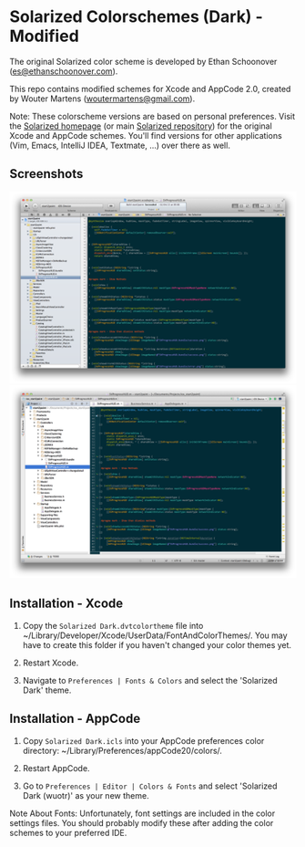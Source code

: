 Solarized Colorschemes (Dark) - Modified
========================================

The original Solarized color scheme is developed by Ethan Schoonover (<es@ethanschoonover.com>).

This repo contains modified schemes for Xcode and AppCode 2.0, created by Wouter Martens (<woutermartens@gmail.com>).

Note: These colorscheme versions are based on personal preferences. Visit the [Solarized homepage] (or main [Solarized repository]) for the original Xcode and AppCode schemes. You'll find versions for other applications (Vim, Emacs, IntelliJ IDEA, Textmate, ...) over there as well.

[Solarized homepage]:   http://ethanschoonover.com/solarized
[Solarized repository]: https://github.com/altercation/solarized


Screenshots
-----------
![Screenshot Xcode](screenshots/xcode.png "Screenshot Xcode")
![Screenshot AppCode](screenshots/appcode.png "Screenshot AppCode")


Installation - Xcode
--------------------
1. Copy the `Solarized Dark.dvtcolortheme` file into ~/Library/Developer/Xcode/UserData/FontAndColorThemes/. You may have to create this folder if you haven't changed your color themes yet.

2. Restart Xcode.

3. Navigate to `Preferences | Fonts & Colors` and select the 'Solarized Dark' theme.


Installation - AppCode
----------------------
1. Copy `Solarized Dark.icls` into your AppCode preferences color directory: ~/Library/Preferences/appCode20/colors/.
        
2. Restart AppCode.

3. Go to `Preferences | Editor | Colors & Fonts` and select 'Solarized Dark (wuotr)' as your new theme.


Note About Fonts: Unfortunately, font settings are included in the color settings files.
You should probably modify these after adding the color schemes to your preferred IDE.
